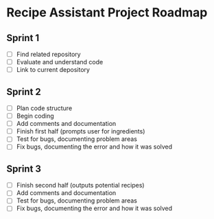 # Recipe Assistant Project Roadmap
## Sprint 1
- [ ] Find related repository
- [ ] Evaluate and understand code
- [ ] Link to current depository
## Sprint 2
- [ ] Plan code structure 
- [ ] Begin coding
- [ ] Add comments and documentation
- [ ] Finish first half (prompts user for ingredients)
- [ ] Test for bugs, documenting problem areas
- [ ] Fix bugs, documenting the error and how it was solved
## Sprint 3
- [ ] Finish second half (outputs potential recipes)
- [ ] Add comments and documentation
- [ ] Test for bugs, documenting problem areas
- [ ] Fix bugs, documenting the error and how it was solved
